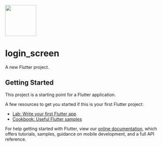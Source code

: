 <img src="https://user-images.githubusercontent.com/34615664/122945124-ed0ec000-d3aa-11eb-953b-1d8dfa294cae.png" width="100" height="100">

# login_screen

A new Flutter project.

## Getting Started

This project is a starting point for a Flutter application.

A few resources to get you started if this is your first Flutter project:

- [Lab: Write your first Flutter app](https://flutter.dev/docs/get-started/codelab)
- [Cookbook: Useful Flutter samples](https://flutter.dev/docs/cookbook)

For help getting started with Flutter, view our
[online documentation](https://flutter.dev/docs), which offers tutorials,
samples, guidance on mobile development, and a full API reference.
